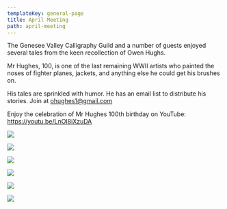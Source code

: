 ```yaml
---
templateKey: general-page
title: April Meeting
path: april-meeting
---
```

The Genesee Valley Calligraphy Guild and a number of guests enjoyed several tales from the keen recollection of Owen Hughs. 

Mr Hughes, 100, is one of the last remaining WWII artists who painted the noses of fighter planes, jackets, and anything else he could get his brushes on. 

His tales are sprinkled with humor. He has an email list to distribute his stories. Join at ohughes1@gmail.com

Enjoy the celebration of Mr Hughes 100th birthday on YouTube: <https://youtu.be/LnOI8iXzuDA>



![](/img/owenhughes.jpg)

![](/img/owenreilaugh.jpg)

![](/img/owensart.jpg)

![](/img/owendavidcertificate.jpg)

![](/img/hughesaudience2.jpg)

![](/img/owencertificate.jpg)

![]()
